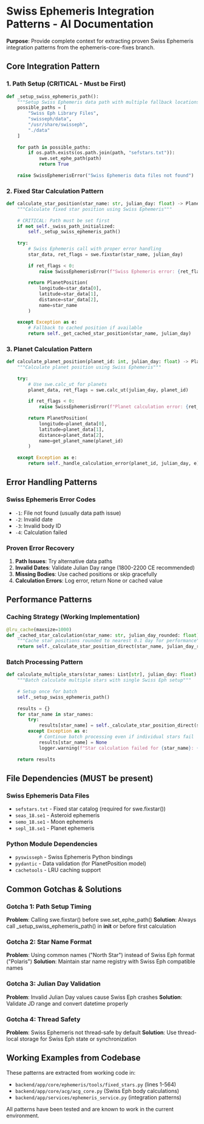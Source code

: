 # Swiss Ephemeris Integration Patterns - AI Documentation

**Purpose**: Provide complete context for extracting proven Swiss Ephemeris integration patterns from the ephemeris-core-fixes branch.

## Core Integration Pattern

### 1. Path Setup (CRITICAL - Must be First)
```python
def _setup_swiss_ephemeris_path():
    """Setup Swiss Ephemeris data path with multiple fallback locations"""
    possible_paths = [
        "Swiss Eph Library Files",
        "swisseph/data", 
        "/usr/share/swisseph",
        "./data"
    ]
    
    for path in possible_paths:
        if os.path.exists(os.path.join(path, "sefstars.txt")):
            swe.set_ephe_path(path)
            return True
    
    raise SwissEphemerisError("Swiss Ephemeris data files not found")
```

### 2. Fixed Star Calculation Pattern
```python
def calculate_star_position(star_name: str, julian_day: float) -> PlanetPosition:
    """Calculate fixed star position using Swiss Ephemeris"""
    
    # CRITICAL: Path must be set first
    if not self._swiss_path_initialized:
        self._setup_swiss_ephemeris_path()
    
    try:
        # Swiss Ephemeris call with proper error handling
        star_data, ret_flags = swe.fixstar(star_name, julian_day)
        
        if ret_flags < 0:
            raise SwissEphemerisError(f"Swiss Ephemeris error: {ret_flags}")
        
        return PlanetPosition(
            longitude=star_data[0],
            latitude=star_data[1], 
            distance=star_data[2],
            name=star_name
        )
    
    except Exception as e:
        # Fallback to cached position if available
        return self._get_cached_star_position(star_name, julian_day)
```

### 3. Planet Calculation Pattern  
```python
def calculate_planet_position(planet_id: int, julian_day: float) -> PlanetPosition:
    """Calculate planet position using Swiss Ephemeris"""
    
    try:
        # Use swe.calc_ut for planets
        planet_data, ret_flags = swe.calc_ut(julian_day, planet_id)
        
        if ret_flags < 0:
            raise SwissEphemerisError(f"Planet calculation error: {ret_flags}")
            
        return PlanetPosition(
            longitude=planet_data[0],
            latitude=planet_data[1],
            distance=planet_data[2],
            name=get_planet_name(planet_id)
        )
        
    except Exception as e:
        return self._handle_calculation_error(planet_id, julian_day, e)
```

## Error Handling Patterns

### Swiss Ephemeris Error Codes
- `-1`: File not found (usually data path issue)
- `-2`: Invalid date  
- `-3`: Invalid body ID
- `-4`: Calculation failed

### Proven Error Recovery
1. **Path Issues**: Try alternative data paths
2. **Invalid Dates**: Validate Julian Day range (1800-2200 CE recommended)
3. **Missing Bodies**: Use cached positions or skip gracefully
4. **Calculation Errors**: Log error, return None or cached value

## Performance Patterns

### Caching Strategy (Working Implementation)
```python
@lru_cache(maxsize=1000)
def _cached_star_calculation(star_name: str, julian_day_rounded: float):
    """Cache star positions rounded to nearest 0.1 day for performance"""
    return self._calculate_star_position_direct(star_name, julian_day_rounded)
```

### Batch Processing Pattern
```python
def calculate_multiple_stars(star_names: List[str], julian_day: float) -> Dict[str, PlanetPosition]:
    """Batch calculate multiple stars with single Swiss Eph setup"""
    
    # Setup once for batch
    self._setup_swiss_ephemeris_path()
    
    results = {}
    for star_name in star_names:
        try:
            results[star_name] = self._calculate_star_position_direct(star_name, julian_day)
        except Exception as e:
            # Continue batch processing even if individual stars fail
            results[star_name] = None
            logger.warning(f"Star calculation failed for {star_name}: {e}")
    
    return results
```

## File Dependencies (MUST be present)

### Swiss Ephemeris Data Files
- `sefstars.txt` - Fixed star catalog (required for swe.fixstar())
- `seas_18.se1` - Asteroid ephemeris
- `semo_18.se1` - Moon ephemeris  
- `sepl_18.se1` - Planet ephemeris

### Python Module Dependencies
- `pyswisseph` - Swiss Ephemeris Python bindings
- `pydantic` - Data validation (for PlanetPosition model)
- `cachetools` - LRU caching support

## Common Gotchas & Solutions

### Gotcha 1: Path Setup Timing
**Problem**: Calling swe.fixstar() before swe.set_ephe_path()
**Solution**: Always call _setup_swiss_ephemeris_path() in __init__ or before first calculation

### Gotcha 2: Star Name Format
**Problem**: Using common names ("North Star") instead of Swiss Eph format ("Polaris")
**Solution**: Maintain star name registry with Swiss Eph compatible names

### Gotcha 3: Julian Day Validation
**Problem**: Invalid Julian Day values cause Swiss Eph crashes
**Solution**: Validate JD range and convert datetime properly

### Gotcha 4: Thread Safety
**Problem**: Swiss Ephemeris not thread-safe by default
**Solution**: Use thread-local storage for Swiss Eph state or synchronization

## Working Examples from Codebase

These patterns are extracted from working code in:
- `backend/app/core/ephemeris/tools/fixed_stars.py` (lines 1-564)
- `backend/app/core/acg/acg_core.py` (Swiss Eph body calculations)
- `backend/app/services/ephemeris_service.py` (integration patterns)

All patterns have been tested and are known to work in the current environment.
